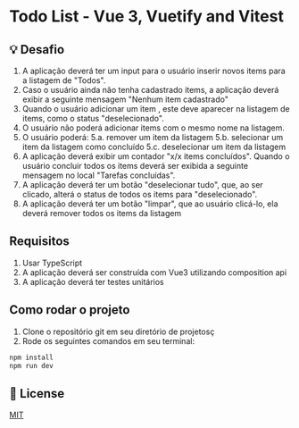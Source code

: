 # Todo List - Vue 3, Vuetify and Vitest

## 💡 Desafio

1. A aplicação deverá ter um input para o usuário inserir novos items para a listagem de "Todos".
2. Caso o usuário ainda não tenha cadastrado items, a aplicação deverá exibir a seguinte mensagem "Nenhum item cadastrado"
3. Quando o usuário adicionar um item , este deve aparecer na listagem de items, como o status "deselecionado".
4. O usuário não poderá adicionar items com o mesmo nome na listagem.
5. O usuário poderá:
  5.a. remover um item da listagem
  5.b. selecionar um item da listagem como concluído
  5.c. deselecionar um item da listagem
6. A aplicação deverá exibir um contador "x/x items concluídos". Quando o usuário concluir todos os items deverá ser exibida a seguinte mensagem no local "Tarefas concluídas".
7. A aplicação deverá ter um botão "deselecionar tudo", que, ao ser clicado, alterá o status de todos os items para "deselecionado".
8. A aplicação deverá ter um botão "limpar", que ao usuário clicá-lo, ela deverá remover todos os items da listagem

## Requisitos

1. Usar TypeScript
2. A aplicação deverá ser construída com Vue3 utilizando composition api
3. A aplicação deverá ter testes unitários


## Como rodar o projeto

1. Clone o repositório git em seu diretório de projetosç
2. Rode os seguintes comandos em seu terminal:
```bash
npm install
npm run dev
```

## 📑 License
[MIT](http://opensource.org/licenses/MIT)